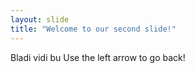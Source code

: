 ```yaml
---
layout: slide
title: "Welcome to our second slide!"
---
```

Bladi vidi bu
Use the left arrow to go back!
